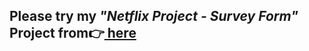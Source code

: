 <h2>Please try my <em>"Netflix Project - Survey Form"</em> Project from👉<a href="https://mnrgdkl.github.io/Netflix-Projext/" target="blank" rel="noopener noreferrer"> here</a> </h2>
